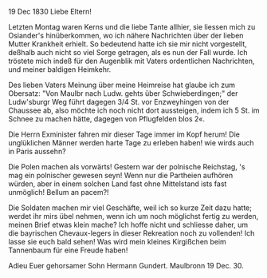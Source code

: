  19 Dec 1830
Liebe Eltern!

Letzten Montag waren Kerns und die liebe Tante allhier, sie liessen mich zu Osiander's hinüberkommen, wo ich nähere Nachrichten über der lieben Mutter Krankheit erhielt. So bedeutend hatte ich sie mir nicht vorgestellt, deßhalb auch nicht so viel Sorge getragen, als es nun der Fall wurde. Ich tröstete mich indeß für den Augenblik mit Vaters ordentlichen Nachrichten, und meiner baldigen Heimkehr.

Des lieben Vaters Meinung über meine Heimreise hat glaube ich zum Obersatz: "Von Maulbr nach Ludw. gehts über Schwieberdingen;" der Ludw'sburgr Weg führt dagegen 3/4 St. vor Enzweyhingen von der Chaussee ab, also möchte ich noch nicht dort aussteigen, indem ich 5 St. im Schnee zu machen hätte, dagegen von Pflugfelden blos 2«.

Die Herrn Exminister fahren mir dieser Tage immer im Kopf herum! Die unglüklichen Männer werden harte Tage zu erleben haben! wie wirds auch in Paris aussehn?

Die Polen machen als vorwärts! Gestern war der polnische Reichstag, 's mag ein polnischer gewesen seyn! Wenn nur die Partheien aufhören würden, aber in einem solchen Land fast ohne Mittelstand ists fast unmöglich! Bellum an pacem?!

Die Soldaten machen mir viel Geschäfte, weil ich so kurze Zeit dazu hatte; werdet ihr mirs übel nehmen, wenn ich um noch möglichst fertig zu werden, meinen Brief etwas klein mache? Ich hoffe nicht und schliesse daher, um die bayrischen Chevaux-legers in dieser Rekreation noch zu vollenden! Ich lasse sie euch bald sehen! Was wird mein kleines Kirgißchen beim Tannenbaum für eine Freude haben!

Adieu
 Euer gehorsamer Sohn Hermann Gundert.
Maulbronn 19 Dec. 30.
